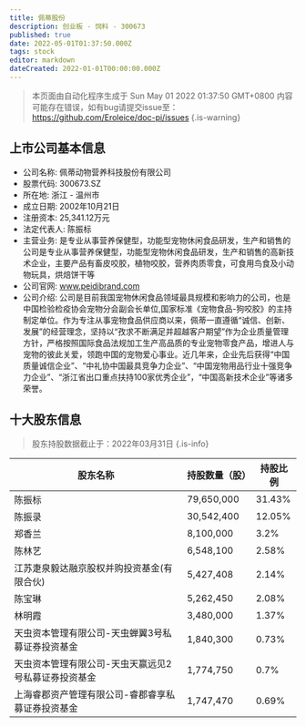```yaml
---
title: 佩蒂股份
description: 创业板 - 饲料 - 300673
published: true
date: 2022-05-01T01:37:50.000Z
tags: stock
editor: markdown
dateCreated: 2022-01-01T00:00:00.000Z
---
```


> 本页面由自动化程序生成于 Sun May 01 2022 01:37:50 GMT+0800
> 内容可能存在错误，如有bug请提交issue至：https://github.com/Eroleice/doc-pi/issues
{.is-warning}

## 上市公司基本信息
- 公司名称: 佩蒂动物营养科技股份有限公司
- 股票代码: 300673.SZ
- 所在地: 浙江 - 温州市
- 成立日期: 2002年10月21日
- 注册资本: 25,341.12万元
- 法定代表人: 陈振标
- 主营业务: 是专业从事营养保健型，功能型宠物休闲食品研发，生产和销售的公司是专业从事营养保健型，功能型宠物休闲食品研发，生产和销售的高新技术企业，主要产品有畜皮咬胶，植物咬胶，营养肉质零食，可食用鸟食及小动物玩具，烘焙饼干等
- 公司官网: www.peidibrand.com
- 公司介绍: 公司是目前我国宠物休闲食品领域最具规模和影响力的公司，也是中国检验检疫协会宠物分会副会长单位,国家标准《宠物食品-狗咬胶》的主持制定单位。作为专注从事宠物食品供应商以来，佩蒂一直遵循“诚信、创新、发展”的经营理念，坚持以“孜求不断满足并超越客户期望”作为企业质量管理方针，严格按照国际食品法规加工生产高品质的专业宠物零食产品，增进人与宠物的彼此关爱，领跑中国的宠物爱心事业。近几年来，企业先后获得“中国质量诚信企业”、“中礼协中国最具竞争力企业”、“中国宠物用品行业十强竞争力企业”、“浙江省出口重点扶持100家优秀企业”，“中国高新技术企业”等诸多荣誉。


## 十大股东信息
> 股东持股数据截止于：2022年03月31日
{.is-info}

| 股东名称 | 持股数量（股） | 持股比例 |
| --- | --- | --- |
| 陈振标 | 79,650,000 | 31.43% |
| 陈振录 | 30,542,400 | 12.05% |
| 郑香兰 | 8,100,000 | 3.2% |
| 陈林艺 | 6,548,100 | 2.58% |
| 江苏疌泉毅达融京股权并购投资基金(有限合伙) | 5,427,408 | 2.14% |
| 陈宝琳 | 5,262,450 | 2.08% |
| 林明霞 | 3,480,000 | 1.37% |
| 天虫资本管理有限公司-天虫蝉翼3号私募证券投资基金 | 1,840,300 | 0.73% |
| 天虫资本管理有限公司-天虫天赢远见2号私募证券投资基金 | 1,774,750 | 0.7% |
| 上海睿郡资产管理有限公司-睿郡睿享私募证券投资基金 | 1,747,470 | 0.69% |




